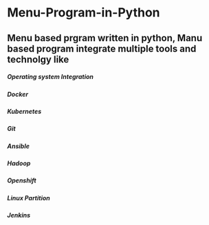 # Menu-Program-in-Python
<h2> Menu based prgram written in python, Manu based program integrate multiple tools and technolgy like</h2>
<h5>Operating system Integration</h5>
<h5>Docker</h5>
<h5>Kubernetes</h5>
<h5>Git</h5>
<h5>Ansible</h5>
<h5>Hadoop</h5>
<h5>Openshift</h5>
<h5>Linux Partition</h5>
<h5>Jenkins</h5>
